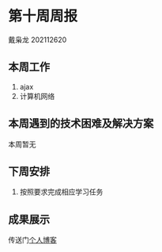 # 第十周周报

戴枭龙     202112620

## 本周工作

1. ajax
2. 计算机网络

## 本周遇到的技术困难及解决方案

本周暂无

## 下周安排

1. 按照要求完成相应学习任务

## 成果展示

传送门[个人博客](https://aiiaoong.github.io/)

